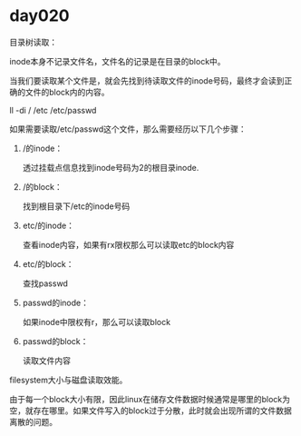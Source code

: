 # day020



目录树读取：

inode本身不记录文件名，文件名的记录是在目录的block中。

当我们要读取某个文件是，就会先找到待读取文件的inode号码，最终才会读到正确的文件的block内的内容。



ll -di / /etc /etc/passwd

如果需要读取/etc/passwd这个文件，那么需要经历以下几个步骤：

1. /的inode：

   透过挂载点信息找到inode号码为2的根目录inode.

2. /的block：

   找到根目录下/etc的inode号码

3. etc/的inode：

   查看inode内容，如果有rx限权那么可以读取etc的block内容

4. etc/的block：

   查找passwd

5. passwd的inode：

   如果inode中限权有r，那么可以读取block

6. passwd的block：

   读取文件内容



filesystem大小与磁盘读取效能。

由于每一个block大小有限，因此linux在储存文件数据时候通常是哪里的block为空，就存在哪里。如果文件写入的block过于分散，此时就会出现所谓的文件数据离散的问题。

